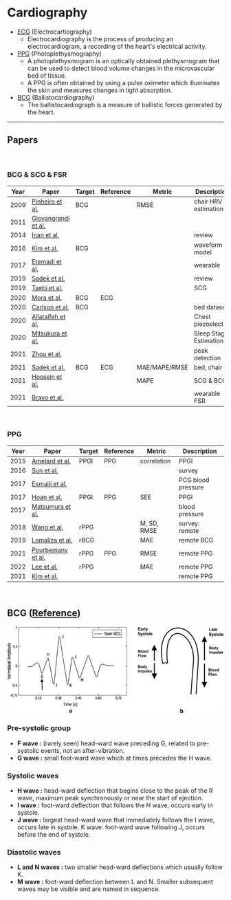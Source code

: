 # Cardiography

- [ECG](https://en.wikipedia.org/wiki/Electrocardiography) (Electrocartiography)
  - Electrocardiography is the process of producing an electrocardiogram, a recording of the heart's electrical activity.
- [PPG](https://en.wikipedia.org/wiki/Photoplethysmogram) (Photoplethysmography)
  - A photoplethysmogram is an optically obtained plethysmogram that can be used to detect blood volume changes in the microvascular bed of tissue.
  - A PPG is often obtained by using a pulse oximeter which illuminates the skin and measures changes in light absorption.
- [BCG](https://en.wikipedia.org/wiki/Ballistocardiography) (Ballistocardiography)
  - The ballistocardiograph is a measure of ballistic forces generated by the heart.

---

## Papers

<br>

### BCG & SCG & FSR

| Year | Paper                                                                                                         | Target | Reference | Metric        | Description            |
| ---- | ------------------------------------------------------------------------------------------------------------- | ------ | --------- | ------------- | ---------------------- |
| 2009 | [Pinheiro et al.](http://www.av.it.pt/conftele2009/Papers/94.pdf)                                             | BCG    |           | RMSE          | chair HRV estimation   |
| 2011 | [Giovangrandi et al.](https://www.ncbi.nlm.nih.gov/pmc/articles/PMC4274997/)                                  |        |           |               |                        |
| 2014 | [Inan et al.](https://ieeexplore.ieee.org/document/6916998)                                                   |        |           |               | review                 |
| 2016 | [Kim et al.](https://www.nature.com/articles/srep31297)                                                       | BCG    |           |               | waveform model         |
| 2017 | [Etemadi et al.](https://journals.physiology.org/doi/full/10.1152/japplphysiol.00298.2017)                    |        |           |               | wearable               |
| 2019 | [Sadek et al.](https://link.springer.com/article/10.1007/s13755-019-0071-7)                                   |        |           |               | review                 |
| 2019 | [Taebi et al.](https://www.mdpi.com/2571-631X/2/1/5)                                                          |        |           |               | SCG                    |
| 2020 | [Mora et al.](https://ieeexplore.ieee.org/document/9103629)                                                   | BCG    | ECG       |               |                        |
| 2020 | [Carlson et al.](https://www.mdpi.com/1424-8220/21/1/156)                                                     | BCG    |           |               | bed dataset            |
| 2020 | [Allataifeh et al.](https://www.nature.com/articles/s41598-019-57326-6)                                       |        |           |               | Chest piezoelectric    |
| 2020 | [Mitsukura et al.](https://www.mdpi.com/1424-8220/20/19/5688)                                                 |        |           |               | Sleep Stage Estimation |
| 2021 | [Zhou et al.](https://www.worldscientific.com/doi/10.1142/S0219519421400583)                                  |        |           |               | peak detection         |
| 2021 | [Sadek et al.](https://arxiv.org/abs/2101.09144)                                                              | BCG    | ECG       | MAE/MAPE/RMSE | bed, chair             |
| 2021 | [Hossein et al.](https://biomedical-engineering-online.biomedcentral.com/articles/10.1186/s12938-020-00837-5) |        |           | MAPE          | SCG & BCG              |
| 2021 | [Bravo et al.](https://www.mdpi.com/1424-8220/21/22/7549)                                                     |        |           |               | wearable FSR           |

<br>

### PPG

| Year | Paper                                                                                  | Target | Reference | Metric      | Description        |
| ---- | -------------------------------------------------------------------------------------- | ------ | --------- | ----------- | ------------------ |
| 2015 | [Amelard et al.](https://www.nature.com/articles/srep14637)                            | PPGI   | PPG       | correlation | PPGI               |
| 2016 | [Sun et al.](https://www.ncbi.nlm.nih.gov/pmc/articles/PMC4822420/pdf/nihms763449.pdf) |        |           |             | survey             |
| 2017 | [Esmaili et al.](https://arxiv.org/pdf/1905.02312.pdf)                                 |        |           |             | PCG blood pressure |
| 2017 | [Hoan et al.](https://www.koreascience.or.kr/article/JAKO201712835100461.pdf)          | PPGI   | PPG       | SEE         | PPGI               |
| 2017 | [Matsumura et al.](https://www.nature.com/articles/s41598-018-25681-5)                 |        |           |             | blood pressure     |
| 2018 | [Wang et al.](https://www.frontiersin.org/articles/10.3389/fbioe.2018.00033/full)      | rPPG   |           | M, SD, RMSE | survey: remote     |
| 2019 | [Lomaliza et al.](https://www.mdpi.com/2079-9292/8/6/663)                              | rBCG   |           | MAE         | remote BCG         |
| 2021 | [Pourbemany et al.](https://arxiv.org/pdf/2106.02669.pdf)                              | rPPG   | PPG       | RMSE        | remote PPG         |
| 2022 | [Lee et al.](https://www.nature.com/articles/s41598-022-11265-x)                       | rPPG   |           | MAE         | remote PPG         |
| 2021 | [Kim et al.](https://www.mdpi.com/1424-8220/21/17/5910)                                |        |           |             | remote PPG         |

<br>

## BCG ([Reference](https://www.ncbi.nlm.nih.gov/pmc/articles/PMC6522616/))

![BCG-signal](./BCG-signal-wave.jpeg)

### Pre-systolic group
- **F wave :** (rarely seen) head-ward wave preceding G, related to pre-systolic events, not an after-vibration.
- **G wave :** small foot-ward wave which at times precedes the H wave.

### Systolic waves
- **H wave :** head-ward deflection that begins close to the peak of the R wave, maximum peak synchronously or near the start of ejection.
- **I wave :** foot-ward deflection that follows the H wave, occurs early in systole.
- **J wave :** largest head-ward wave that immediately follows the I wave, occurs late in systole.
K wave: foot-ward wave following J, occurs before the end of systole.

### Diastolic waves
- **L and N waves :** two smaller head-ward deflections which usually follow K.
- **M wave :** foot-ward deflection between L and N.
Smaller subsequent waves may be visible and are named in sequence.